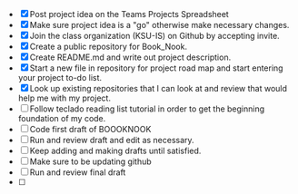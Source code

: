 - [x] Post project idea on the Teams Projects Spreadsheet
- [x] Make sure project idea is a "go" otherwise make necessary changes.
- [x] Join the class organization (KSU-IS) on Github by accepting invite.
- [x] Create a public repository for Book_Nook.
- [x] Create README.md and write out project description.
- [x] Start a new file in repository for project road map and start entering your project to-do list.
- [x] Look up existing repositories that I can look at and review that would help me with my project.
- [ ] Follow teclado reading list tutorial in order to get the beginning foundation of my code.
- [ ] Code first draft of BOOOKNOOK
- [ ] Run and review draft and edit as necessary.
- [ ] Keep adding and making drafts until satisfied.
- [ ] Make sure to be updating github
- [ ] Run and review final draft
- [ ] 
